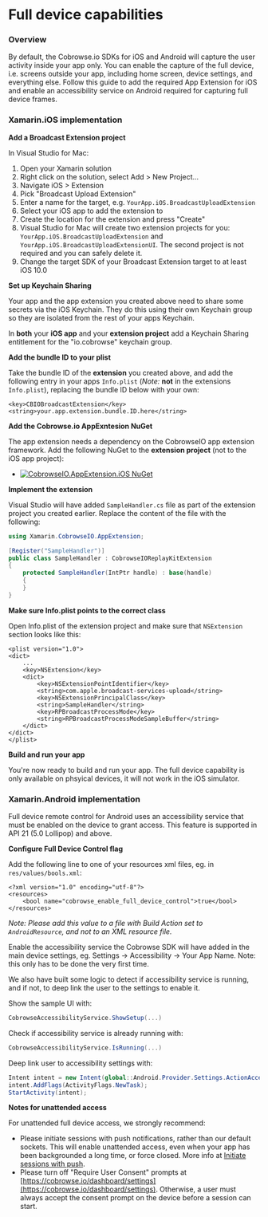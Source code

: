 # Full device capabilities



### Overview

By default, the Cobrowse.io SDKs for iOS and Android will capture the user activity inside your app only. You can enable the capture of the full device, i.e. screens outside your app, including home screen, device settings, and everything else. Follow this guide to add the required App Extension for iOS and enable an accessibility service on Android required for capturing full device frames.

### Xamarin.iOS implementation

**Add a Broadcast Extension project**

In Visual Studio for Mac:

1. Open your Xamarin solution
2. Right click on the solution, select Add &gt; New Project...
3. Navigate iOS &gt; Extension
4. Pick "Broadcast Upload Extension"
5. Enter a name for the target, e.g. `YourApp.iOS.BroadcastUploadExtension`
6. Select your iOS app to add the extension to
7. Create the location for the extension and press "Create"
8. Visual Studio for Mac will create two extension projects for you: `YourApp.iOS.BroadcastUploadExtension` and `YourApp.iOS.BroadcastUploadExtensionUI`. The second project is not required and you can safely delete it.
9. Change the target SDK of your Broadcast Extension target to at least iOS 10.0

**Set up Keychain Sharing**

Your app and the app extension you created above need to share some secrets via the iOS Keychain. They do this using their own Keychain group so they are isolated from the rest of your apps Keychain.

In **both** your **iOS app** and your **extension project** add a Keychain Sharing entitlement for the "io.cobrowse" keychain group.

**Add the bundle ID to your plist**

Take the bundle ID of the **extension** you created above, and add the following entry in your apps `Info.plist` \(_Note:_ **not** in the extensions `Info.plist`\), replacing the bundle ID below with your own:

```markup
<key>CBIOBroadcastExtension</key>
<string>your.app.extension.bundle.ID.here</string>
```

**Add the Cobrowse.io AppExntesion NuGet**

The app extension needs a dependency on the CobrowseIO app extension framework. Add the following NuGet to the **extension project** \(not to the iOS app project\):

* [![CobrowseIO.AppExtension.iOS NuGet](https://img.shields.io/nuget/v/CobrowseIO.AppExtension.iOS.svg?label=CobrowseIO.AppExtension.iOS)](https://www.nuget.org/packages/CobrowseIO.AppExtension.iOS/)

**Implement the extension**

Visual Studio will have added `SampleHandler.cs` file as part of the extension project you created earlier. Replace the content of the file with the following:

```csharp
using Xamarin.CobrowseIO.AppExtension;

[Register("SampleHandler")]
public class SampleHandler : CobrowseIOReplayKitExtension
{
    protected SampleHandler(IntPtr handle) : base(handle)
    {
    }
}
```

**Make sure Info.plist points to the correct class**

Open Info.plist of the extension project and make sure that `NSExtension` section looks like this:

```markup
<plist version="1.0">
<dict>
    ...
    <key>NSExtension</key>
    <dict>
        <key>NSExtensionPointIdentifier</key>
        <string>com.apple.broadcast-services-upload</string>
        <key>NSExtensionPrincipalClass</key>
        <string>SampleHandler</string>
        <key>RPBroadcastProcessMode</key>
        <string>RPBroadcastProcessModeSampleBuffer</string>
    </dict>
</dict>
</plist>
```

**Build and run your app**

You're now ready to build and run your app. The full device capability is only available on phsyical devices, it will not work in the iOS simulator.

### Xamarin.Android implementation

Full device remote control for Android uses an accessibility service that must be enabled on the device to grant access. This feature is supported in API 21 \(5.0 Lollipop\) and above.

**Configure Full Device Control flag**

Add the following line to one of your resources xml files, eg. in `res/values/bools.xml`:

```markup
<?xml version="1.0" encoding="utf-8"?>
<resources>
    <bool name="cobrowse_enable_full_device_control">true</bool>
</resources>
```

_Note: Please add this value to a file with Build Action set to `AndroidResource`, and not to an XML resource file._

Enable the accessibility service the Cobrowse SDK will have added in the main device settings, eg. Settings -&gt; Accessibility -&gt; Your App Name. Note: this only has to be done the very first time.

We also have built some logic to detect if accessibility service is running, and if not, to deep link the user to the settings to enable it.

Show the sample UI with:

```csharp
CobrowseAccessibilityService.ShowSetup(...)
```

Check if accessibility service is already running with:

```csharp
CobrowseAccessibilityService.IsRunning(...)
```

Deep link user to accessibility settings with:

```csharp
Intent intent = new Intent(global::Android.Provider.Settings.ActionAccessibilitySettings);
intent.AddFlags(ActivityFlags.NewTask);
StartActivity(intent);
```

**Notes for unattended access**

For unattended full device access, we strongly recommend:

* Please initiate sessions with push notifications, rather than our default sockets. This will enable unattended access, even when your app has been backgrounded a long time, or force closed. More info at [Initiate sessions with push](../../initiate-sessions-with-push.md).
* Please turn off "Require User Consent" prompts at [https://cobrowse.io/dashboard/settings](https://cobrowse.io/dashboard/settings). Otherwise, a user must always accept the consent prompt on the device before a session can start.

